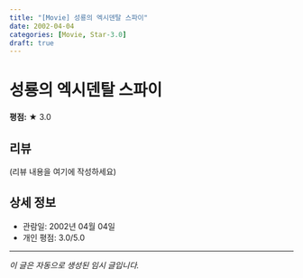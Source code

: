 ```yaml
---
title: "[Movie] 성룡의 엑시덴탈 스파이"
date: 2002-04-04
categories: [Movie, Star-3.0]
draft: true
---
```


# 성룡의 엑시덴탈 스파이

**평점:** ★ 3.0

## 리뷰

(리뷰 내용을 여기에 작성하세요)

## 상세 정보

- 관람일: 2002년 04월 04일
- 개인 평점: 3.0/5.0

---

*이 글은 자동으로 생성된 임시 글입니다.*
